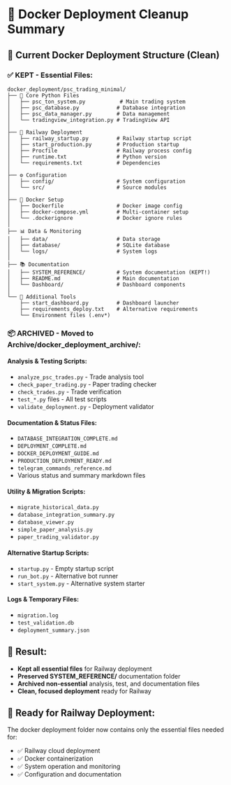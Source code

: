 # 🧹 Docker Deployment Cleanup Summary

## 📁 **Current Docker Deployment Structure (Clean)**

### **✅ KEPT - Essential Files:**
```
docker_deployment/psc_trading_minimal/
├── 🐍 Core Python Files
│   ├── psc_ton_system.py           # Main trading system
│   ├── psc_database.py            # Database integration
│   ├── psc_data_manager.py        # Data management
│   └── tradingview_integration.py # TradingView API
│
├── 🚀 Railway Deployment
│   ├── railway_startup.py         # Railway startup script
│   ├── start_production.py        # Production startup
│   ├── Procfile                   # Railway process config
│   ├── runtime.txt                # Python version
│   └── requirements.txt           # Dependencies
│
├── ⚙️ Configuration
│   ├── config/                    # System configuration
│   └── src/                       # Source modules
│
├── 🐳 Docker Setup
│   ├── Dockerfile                 # Docker image config
│   ├── docker-compose.yml         # Multi-container setup
│   └── .dockerignore              # Docker ignore rules
│
├── 📊 Data & Monitoring
│   ├── data/                      # Data storage
│   ├── database/                  # SQLite database
│   └── logs/                      # System logs
│
├── 📚 Documentation
│   ├── SYSTEM_REFERENCE/          # System documentation (KEPT!)
│   ├── README.md                  # Main documentation
│   └── Dashboard/                 # Dashboard components
│
└── 🔧 Additional Tools
    ├── start_dashboard.py         # Dashboard launcher
    ├── requirements_deploy.txt    # Alternative requirements
    └── Environment files (.env*)
```

### **📦 ARCHIVED - Moved to Archive/docker_deployment_archive/:**

#### **Analysis & Testing Scripts:**
- `analyze_psc_trades.py` - Trade analysis tool
- `check_paper_trading.py` - Paper trading checker
- `check_trades.py` - Trade verification
- `test_*.py` files - All test scripts
- `validate_deployment.py` - Deployment validator

#### **Documentation & Status Files:**
- `DATABASE_INTEGRATION_COMPLETE.md`
- `DEPLOYMENT_COMPLETE.md`
- `DOCKER_DEPLOYMENT_GUIDE.md`
- `PRODUCTION_DEPLOYMENT_READY.md`
- `telegram_commands_reference.md`
- Various status and summary markdown files

#### **Utility & Migration Scripts:**
- `migrate_historical_data.py`
- `database_integration_summary.py`
- `database_viewer.py`
- `simple_paper_analysis.py`
- `paper_trading_validator.py`

#### **Alternative Startup Scripts:**
- `startup.py` - Empty startup script
- `run_bot.py` - Alternative bot runner
- `start_system.py` - Alternative system starter

#### **Logs & Temporary Files:**
- `migration.log`
- `test_validation.db`
- `deployment_summary.json`

## 🎯 **Result:**
- **Kept all essential files** for Railway deployment
- **Preserved SYSTEM_REFERENCE/** documentation folder
- **Archived non-essential** analysis, test, and documentation files
- **Clean, focused deployment** ready for Railway

## 🚀 **Ready for Railway Deployment:**
The docker deployment folder now contains only the essential files needed for:
- ✅ Railway cloud deployment
- ✅ Docker containerization
- ✅ System operation and monitoring
- ✅ Configuration and documentation
